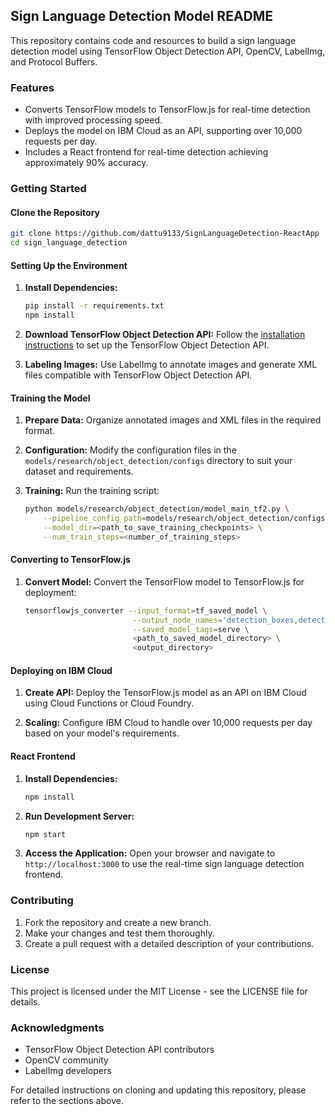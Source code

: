 ## Sign Language Detection Model README

This repository contains code and resources to build a sign language detection model using TensorFlow Object Detection API, OpenCV, LabelImg, and Protocol Buffers.

### Features
- Converts TensorFlow models to TensorFlow.js for real-time detection with improved processing speed.
- Deploys the model on IBM Cloud as an API, supporting over 10,000 requests per day.
- Includes a React frontend for real-time detection achieving approximately 90% accuracy.

### Getting Started

#### Clone the Repository
```bash
git clone https://github.com/dattu9133/SignLanguageDetection-ReactApp
cd sign_language_detection
```

#### Setting Up the Environment

1. **Install Dependencies:**
   ```bash
   pip install -r requirements.txt
   npm install
   ```

2. **Download TensorFlow Object Detection API:**
   Follow the [installation instructions](https://github.com/tensorflow/models/blob/master/research/object_detection/g3doc/tf2.md) to set up the TensorFlow Object Detection API.

3. **Labeling Images:**
   Use LabelImg to annotate images and generate XML files compatible with TensorFlow Object Detection API.

#### Training the Model

1. **Prepare Data:**
   Organize annotated images and XML files in the required format.

2. **Configuration:**
   Modify the configuration files in the `models/research/object_detection/configs` directory to suit your dataset and requirements.

3. **Training:**
   Run the training script:
   ```bash
   python models/research/object_detection/model_main_tf2.py \
       --pipeline_config_path=models/research/object_detection/configs/<your_config_file>.config \
       --model_dir=<path_to_save_training_checkpoints> \
       --num_train_steps=<number_of_training_steps>
   ```

#### Converting to TensorFlow.js

1. **Convert Model:**
   Convert the TensorFlow model to TensorFlow.js for deployment:
   ```bash
   tensorflowjs_converter --input_format=tf_saved_model \
                           --output_node_names='detection_boxes,detection_classes,detection_scores,num_detections' \
                           --saved_model_tags=serve \
                           <path_to_saved_model_directory> \
                           <output_directory>
   ```

#### Deploying on IBM Cloud

1. **Create API:**
   Deploy the TensorFlow.js model as an API on IBM Cloud using Cloud Functions or Cloud Foundry.

2. **Scaling:**
   Configure IBM Cloud to handle over 10,000 requests per day based on your model's requirements.

#### React Frontend

1. **Install Dependencies:**
   ```bash
   npm install
   ```

2. **Run Development Server:**
   ```bash
   npm start
   ```

3. **Access the Application:**
   Open your browser and navigate to `http://localhost:3000` to use the real-time sign language detection frontend.

### Contributing

1. Fork the repository and create a new branch.
2. Make your changes and test them thoroughly.
3. Create a pull request with a detailed description of your contributions.

### License

This project is licensed under the MIT License - see the LICENSE file for details.

### Acknowledgments

- TensorFlow Object Detection API contributors
- OpenCV community
- LabelImg developers

For detailed instructions on cloning and updating this repository, please refer to the sections above.
